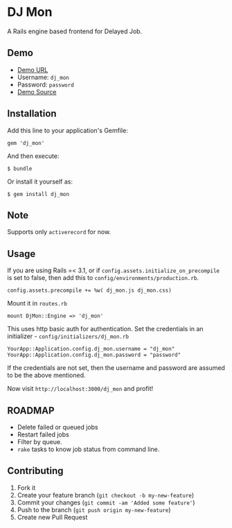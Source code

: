# DJ Mon

A Rails engine based frontend for Delayed Job.

## Demo
* [Demo URL](http://dj-mon-demo.herokuapp.com/)
* Username: `dj_mon`
* Password: `password`
* [Demo Source](https://github.com/akshayrawat/dj_mon_demo)


## Installation

Add this line to your application's Gemfile:

    gem 'dj_mon'

And then execute:

    $ bundle

Or install it yourself as:

    $ gem install dj_mon

## Note
Supports only `activerecord` for now.

## Usage

If you are using Rails =< 3.1, or if `config.assets.initialize_on_precompile` is set to false, then add this to `config/environments/production.rb`.

    config.assets.precompile += %w( dj_mon.js dj_mon.css)

Mount it in `routes.rb`

    mount DjMon::Engine => 'dj_mon'

This uses http basic auth for authentication. Set the credentials in an initializer - `config/initializers/dj_mon.rb`

    YourApp::Application.config.dj_mon.username = "dj_mon"
    YourApp::Application.config.dj_mon.password = "password"
    
If the credentials are not set, then the username and password are assumed to be the above mentioned.

Now visit `http://localhost:3000/dj_mon` and profit!


## ROADMAP
* Delete failed or queued jobs
* Restart failed jobs
* Filter by queue.
* `rake` tasks to know job status from command line.
  

## Contributing

1. Fork it
2. Create your feature branch (`git checkout -b my-new-feature`)
3. Commit your changes (`git commit -am 'Added some feature'`)
4. Push to the branch (`git push origin my-new-feature`)
5. Create new Pull Request
